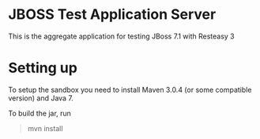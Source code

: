 JBOSS Test Application Server
=======================
This is the aggregate application for testing JBoss 7.1 with Resteasy 3

Setting up
==========
To setup the sandbox you need to install Maven 3.0.4 (or some compatible version) and Java 7.

To build the jar, run
> mvn install


